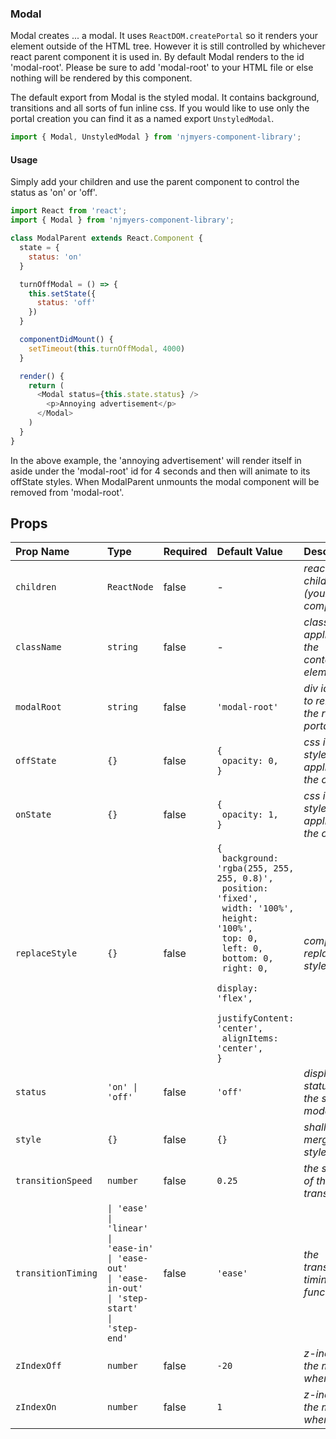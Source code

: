 ### Modal

Modal creates ... a modal. It uses `ReactDOM.createPortal` so it renders your element outside of the HTML tree. However it is still controlled by whichever react parent component it is used in. By default Modal renders to the id 'modal-root'. Please be sure to add 'modal-root' to your HTML file or else nothing will be rendered by this component.

The default export from Modal is the styled modal. It contains background, transitions and all sorts of fun inline css. If you would like to use only the portal creation you can find it as a named export `UnstyledModal`.

```js
import { Modal, UnstyledModal } from 'njmyers-component-library';
```

#### Usage

Simply add your children and use the parent component to control the status as 'on' or 'off'.

```js
import React from 'react';
import { Modal } from 'njmyers-component-library';

class ModalParent extends React.Component {
  state = {
    status: 'on'
  }

  turnOffModal = () => {
    this.setState({
      status: 'off'
    })
  }

  componentDidMount() {
    setTimeout(this.turnOffModal, 4000)
  }

  render() {
    return (
      <Modal status={this.state.status} />
        <p>Annoying advertisement</p>
      </Modal>
    )
  }
}
```

In the above example, the 'annoying advertisement' will render itself in aside under the 'modal-root' id for 4 seconds and then will animate to its offState styles. When ModalParent unmounts the modal component will be removed from 'modal-root'.

<!-- STORY -->

## Props

| Prop Name          | Type                                                                                                                                                       | Required | Default Value                                                                                                                                                                                                                                                    | Description                                  |
| :----------------- | :--------------------------------------------------------------------------------------------------------------------------------------------------------- | :------- | :--------------------------------------------------------------------------------------------------------------------------------------------------------------------------------------------------------------------------------------------------------------- | :------------------------------------------- |
| `children`         | `ReactNode`                                                                                                                                                | false    | -                                                                                                                                                                                                                                                                | _react children (your component)_            |
| `className`        | `string`                                                                                                                                                   | false    | -                                                                                                                                                                                                                                                                | _className applied to the container element_ |
| `modalRoot`        | `string`                                                                                                                                                   | false    | <code>'modal-root'</code>                                                                                                                                                                                                                                        | _div id where to render the react portal_    |
| `offState`         | <code>{}</code>                                                                                                                                            | false    | <code>{<br> opacity: 0,<br>}</code>                                                                                                                                                                                                                              | _css inline styles applied to the off state_ |
| `onState`          | <code>{}</code>                                                                                                                                            | false    | <code>{<br> opacity: 1,<br>}</code>                                                                                                                                                                                                                              | _css inline styles applied to the on state_  |
| `replaceStyle`     | <code>{}</code>                                                                                                                                            | false    | <code>{<br> background: 'rgba(255, 255, 255, 0.8)',<br> position: 'fixed',<br> width: '100%',<br> height: '100%',<br> top: 0,<br> left: 0,<br> bottom: 0,<br> right: 0,<br> display: 'flex',<br> justifyContent: 'center',<br> alignItems: 'center',<br>}</code> | _completely replace all styles_              |
| `status`           | <code>'on' &#124; 'off'</code>                                                                                                                             | false    | <code>'off'</code>                                                                                                                                                                                                                                               | _display status of the styled modal_         |
| `style`            | <code>{}</code>                                                                                                                                            | false    | <code>{}</code>                                                                                                                                                                                                                                                  | _shallowly merge styles_                     |
| `transitionSpeed`  | `number`                                                                                                                                                   | false    | <code>0.25</code>                                                                                                                                                                                                                                                | _the speed of the transition_                |
| `transitionTiming` | <code>&#124; 'ease'<br>&#124; 'linear'<br>&#124; 'ease-in'<br>&#124; 'ease-out'<br>&#124; 'ease-in-out'<br>&#124; 'step-start'<br>&#124; 'step-end'</code> | false    | <code>'ease'</code>                                                                                                                                                                                                                                              | _the transition timing function_             |
| `zIndexOff`        | `number`                                                                                                                                                   | false    | <code>-20</code>                                                                                                                                                                                                                                                 | _z-index of the modal when off_              |
| `zIndexOn`         | `number`                                                                                                                                                   | false    | <code>1</code>                                                                                                                                                                                                                                                   | _z-index of the modal when on_               |
